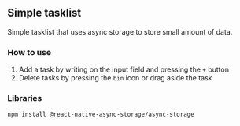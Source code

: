 ## Simple tasklist

Simple tasklist that uses async storage to store small amount of data.

### How to use
1. Add a task by writing on the input field and pressing the `+` button
2. Delete tasks by pressing the `bin` icon or drag aside the task

### Libraries
`npm install @react-native-async-storage/async-storage`